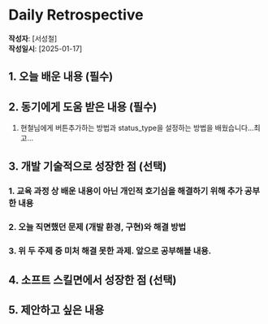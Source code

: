 # Daily Retrospective  
**작성자**: [서성철]  
**작성일시**: [2025-01-17]  

## 1. 오늘 배운 내용 (필수)  


## 2. 동기에게 도움 받은 내용 (필수)
1. 현철님에게 버튼추가하는 방법과 status_type을 설정하는 방법을 배웠습니다...최고...


## 3. 개발 기술적으로 성장한 점 (선택)
### 1. 교육 과정 상 배운 내용이 아닌 개인적 호기심을 해결하기 위해 추가 공부한 내용
### 2. 오늘 직면했던 문제 (개발 환경, 구현)와 해결 방법
### 3. 위 두 주제 중 미처 해결 못한 과제. 앞으로 공부해볼 내용.
## 4. 소프트 스킬면에서 성장한 점  (선택)  
## 5. 제안하고 싶은 내용